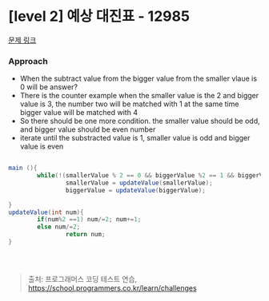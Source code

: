 # [level 2] 예상 대진표 - 12985 

[문제 링크](https://school.programmers.co.kr/learn/courses/30/lessons/12985) 

### Approach
- When the subtract value from the bigger value from the smaller vlaue is 0 will be answer?
- There is the counter example when the smaller value is the 2 and bigger value is 3, the number two will be matched with 1 at the same time bigger value will be matched with 4
- So there should be one more condition. the smaller value should be odd, and bigger value should be even number
- iterate until the substracted value is 1, smaller value is odd and bigger value is even

``` java

main (){
        while(!(smallerValue % 2 == 0 && biggerValue %2 == 1 && biggerValue - smallerValue ==1)
                smallerValue = updateValue(smallerValue);
                biggerValue = updateValue(biggerValue);

}
updateValue(int num){
        if(num%2 ==1) num/=2; num+=1;
        else num/=2;
                return num;
}





```



> 출처: 프로그래머스 코딩 테스트 연습, https://school.programmers.co.kr/learn/challenges

